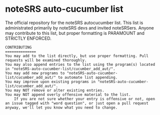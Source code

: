 noteSRS auto-cucumber list
=============================

The official repository for the noteSRS autocucumber list. 
This list is administrated primarily by noteSRS devs and invited noteSRSers. 
Anyone may contribute to this list, but proper formatting is PARAMOUNT and STRICTLY ENFORCED. 

	CONTRIBUTING
	==============
	You may add to the list directly, but use proper formatting. Pull requests will be examined thoroughly. 
	You may also append entries to the list using the program(s) located in "noteSRS-auto-cucumber-list/cucumber_add_aut/".
	You may add new programs to "noteSRS-auto-cucumber-list/cucumber_add_aut/" to automate list appending. 
	You may improve upon existing programs in "noteSRS-auto-cucumber-list/cucumber_add_aut/". 
	You may NOT remove or alter existing entries. 
	You may NOT append overly offensive material to the list. 
		If you are not sure whether your entry is offensive or not, open an issue tagged with "word question", or just open a pull request anyway, we'll let you know what you need to change. 
	
	
